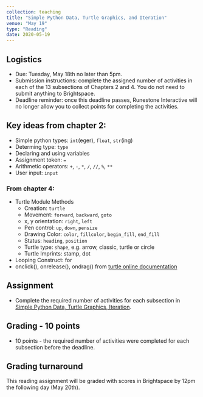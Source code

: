 ```yaml
---
collection: teaching
title: "Simple Python Data, Turtle Graphics, and Iteration"
venue: "May 19"
type: "Reading"
date: 2020-05-19
---
```

## Logistics
* Due: Tuesday, May 18th no later than 5pm.
* Submission instructions: complete the assigned number of activities in each
	of the 13 subsections of Chapters 2 and 4. You do not need to submit
	anything to Brightspace.
* Deadline reminder: once this deadline passes, Runestone Interactive will no
	longer allow you to collect points for completing the activities.

## Key ideas from chapter 2:
* Simple python types: `int`(eger), `float`, `str`(ing)
* Determing type: `type`
* Declaring and using variables
* Assignment token: `=`
* Arithmetic operators: `+`, `-`, `*`, `/`, `//`, `%`, `**`
* User input: `input`

### From chapter 4:
* Turtle Module Methods
	* Creation: `turtle`
	* Movement: `forward`, `backward`, `goto`
	* x, y orientation: `right`, `left`
	* Pen control: `up`, `down`, `pensize`
	* Drawing Color: `color`, `fillcolor`, `begin_fill`, `end_fill`
	* Status: `heading`, `position`
	* Turtle type: `shape`, e.g. arrow, classic, turtle or circle
	* Turtle Imprints: stamp, dot
* Looping Construct: for
* onclick(), onrelease(), ondrag() from [turtle online documentation](
https://docs.python.org/3/library/turtle.html#module-turtle)

## Assignment
* Complete the required number of activities for each subsection in
[Simple Python Data, Turtle Graphics, Iteration](https://runestone.academy/runestone/assignments/doAssignment?assignment_id=37213).

## Grading - 10 points
* 10 points - the required number of activities were completed for each
	subsection before the deadline.

## Grading turnaround
This reading assignment  will be graded with scores in Brightspace by 12pm the following day
(May 20th).
